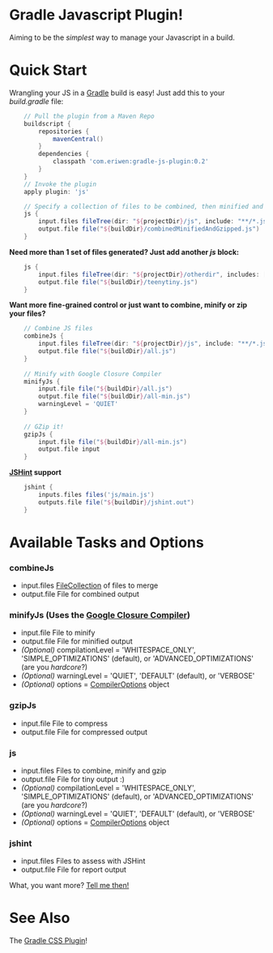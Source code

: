 # Gradle Javascript Plugin! #
Aiming to be the *simplest* way to manage your Javascript in a build.

# Quick Start #
Wrangling your JS in a [Gradle](http://gradle.org) build is easy! Just add this to your *build.gradle* file:

```groovy
    // Pull the plugin from a Maven Repo
    buildscript {
        repositories {
            mavenCentral()
        }
        dependencies {
            classpath 'com.eriwen:gradle-js-plugin:0.2'
        }
    }
    // Invoke the plugin
    apply plugin: 'js'

    // Specify a collection of files to be combined, then minified and finally GZip compressed.
    js {
        input.files fileTree(dir: "${projectDir}/js", include: "**/*.js")
        output.file file("${buildDir}/combinedMinifiedAndGzipped.js")
    }
```

**Need more than 1 set of files generated? Just add another *js* block:**

```groovy
    js {
        input.files fileTree(dir: "${projectDir}/otherdir", includes: ["file1.js", "file2.js"])
        output.file file("${buildDir}/teenytiny.js")
    }
```

**Want more fine-grained control or just want to combine, minify or zip your files?**

```groovy
    // Combine JS files
    combineJs {
        input.files fileTree(dir: "${projectDir}/js", include: "**/*.js")
        output.file file("${buildDir}/all.js")
    }
    
    // Minify with Google Closure Compiler
    minifyJs {
        input.file file("${buildDir}/all.js")
        output.file file("${buildDir}/all-min.js")
        warningLevel = 'QUIET'
    }
    
    // GZip it!
    gzipJs {
        input.file file("${buildDir}/all-min.js")
        output.file input
    }
```

**[JSHint](http://jshint.com) support**

```groovy
    jshint {
	    inputs.files files('js/main.js')
	    outputs.file file("${buildDir}/jshint.out")
    }
```

# Available Tasks and Options #
### combineJs ###
 - input.files [FileCollection](http://gradle.org/current/docs/javadoc/org/gradle/api/file/FileCollection.html) of files to merge
 - output.file File for combined output

### minifyJs (Uses the [Google Closure Compiler](http://code.google.com/closure/compiler/)) ###
 - input.file File to minify
 - output.file File for minified output
 - *(Optional)* compilationLevel = 'WHITESPACE_ONLY', 'SIMPLE_OPTIMIZATIONS' (default), or 'ADVANCED_OPTIMIZATIONS' (are you *hardcore*?)
 - *(Optional)* warningLevel = 'QUIET', 'DEFAULT' (default), or 'VERBOSE'
 - *(Optional)* options = [CompilerOptions](http://code.google.com/p/closure-compiler/source/browse/trunk/src/com/google/javascript/jscomp/CompilerOptions.java?r=1187) object

### gzipJs ###
 - input.file File to compress
 - output.file File for compressed output

### js ###
 - input.files Files to combine, minify and gzip
 - output.file File for tiny output :)
 - *(Optional)* compilationLevel = 'WHITESPACE_ONLY', 'SIMPLE_OPTIMIZATIONS' (default), or 'ADVANCED_OPTIMIZATIONS' (are you *hardcore*?)
 - *(Optional)* warningLevel = 'QUIET', 'DEFAULT' (default), or 'VERBOSE'
 - *(Optional)* options = [CompilerOptions](http://code.google.com/p/closure-compiler/source/browse/trunk/src/com/google/javascript/jscomp/CompilerOptions.java?r=1187) object

### jshint ###
- input.files Files to assess with JSHint
- output.file File for report output

What, you want more? [Tell me then!](https://github.com/eriwen/gradle-js-plugin/issues)

# See Also #
The [Gradle CSS Plugin](https://github.com/eriwen/gradle-css-plugin)!